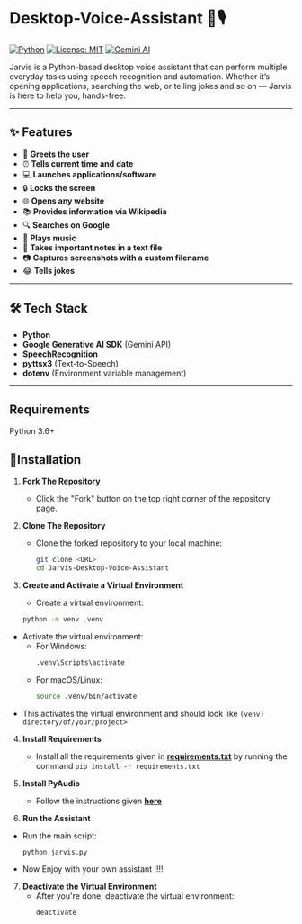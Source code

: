 # Desktop-Voice-Assistant 🤖🎙️


[![Python](https://img.shields.io/badge/Python-3.9%2B-blue.svg)](https://www.python.org/)
[![License: MIT](https://img.shields.io/badge/License-MIT-yellow.svg)](LICENSE)
[![Gemini AI](https://img.shields.io/badge/Powered%20by-Gemini%20AI-orange.svg)](https://aistudio.google.com/)


Jarvis is a Python-based desktop voice assistant that can perform multiple everyday tasks using speech recognition and automation. Whether it’s opening applications, searching the web, or telling jokes and so on — Jarvis is here to help you, hands-free.

---

## ✨ Features
- 👋 **Greets the user**  
- ⏰ **Tells current time and date**  
- 💻 **Launches applications/software**  
- 🔒 **Locks the screen**  
- 🌐 **Opens any website**  
- 📚 **Provides information via Wikipedia**  
- 🔍 **Searches on Google**  
- 🎵 **Plays music**  
- 📝 **Takes important notes in a text file**  
- 📷 **Captures screenshots with a custom filename**  
- 😂 **Tells jokes**


---

## 🛠 Tech Stack
- **Python**
- **Google Generative AI SDK** (Gemini API)
- **SpeechRecognition**
- **pyttsx3** (Text-to-Speech)
- **dotenv** (Environment variable management)

---


## Requirements

Python 3.6+

## 📌Installation

1. **Fork The Repository**
   - Click the "Fork" button on the top right corner of the repository page.

2. **Clone The Repository**
   - Clone the forked repository to your local machine:
     ```bash
     git clone <URL>
     cd Jarvis-Desktop-Voice-Assistant
     ```

3.  **Create and Activate a Virtual Environment**
     - Create a virtual environment:
     ```bash
     python -m venv .venv
     ```
   - Activate the virtual environment:
     - For Windows:
       ```bash
       .venv\Scripts\activate
       ```
     - For macOS/Linux:
       ```bash
       source .venv/bin/activate
       ```
   - This activates the virtual environment and should look like `(venv) directory/of/your/project>`

4. **Install Requirements**

   - Install all the requirements given in **[requirements.txt](https://github.com/kishanrajput23/Jarvis-Desktop-Voice-Assistant/blob/main/requirements.txt)** by running the command `pip install -r requirements.txt`

5. **Install PyAudio**  
   - Follow the instructions given **[here](https://stackoverflow.com/questions/52283840/i-cant-install-pyaudio-on-windows-how-to-solve-error-microsoft-visual-c-14)**

6. **Run the Assistant**
  - Run the main script:
    ```bash
    python jarvis.py
    ```
  - Now Enjoy with your own assistant !!!!

7. **Deactivate the Virtual Environment**
   - After you're done, deactivate the virtual environment:
     ```bash
     deactivate
     ```



